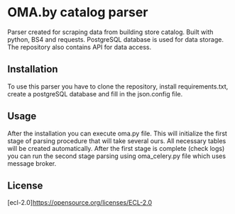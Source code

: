 # OMA.by catalog parser
Parser created for scraping data from building store catalog. Built with python, BS4 and requests. PostgreSQL database is used for data storage. The repository also contains API for data access. 

## Installation
To use this parser you have to clone the repository, install requirements.txt, create a postgreSQL database and fill in the json.config file. 

## Usage
After the installation you can execute oma.py file. This will initialize the first stage of parsing procedure that will take several ours. All necessary tables will be created automatically. After the first stage is complete (check logs) you can run the second stage parsing using oma_celery.py file which uses message broker.

## License
[ecl-2.0]https://opensource.org/licenses/ECL-2.0
